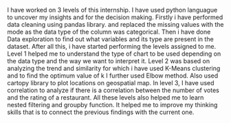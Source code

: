 I have worked on 3 levels of this internship. I have used python languague to uncover my insights and for the decision making. Firstly i have performed data cleaning using pandas library.
and replaced the missing values with the mode as the data type of the column was categorical. Then i have done Data exploration to find out what variables and its type are present in the dataset.
After all this, i have started performing the levels assigned to me. 
Level 1 helped me to understand the type of chart to be used depending on the data type and the way we want to interpret it.
Level 2 was based on analyzing the trend and similarity for which i have used K-Means clustering and to find the optimum value of k I further used Elbow method. Also used cartopy library to plot locations on geospatial map.
In level 3, I have used correlation to analyze if there is a correlation between the number of votes and the rating of a restaurant.
All these levels also helped me to learn nested filtering and groupby function. It helped me to improve my thinking skills that is to connect the previous findings with the current one.


